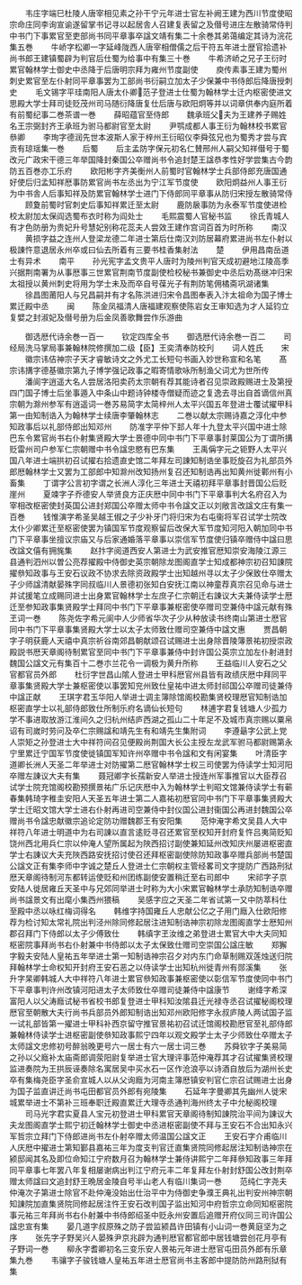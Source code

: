 <!-- { "loadSidebar": true } -->
　　韦庄字端巳杜陵人唐宰相见素之孙干宁元年进士官左补阙王建为西川节度使昭宗命庄同李询宣谕遂留掌书记寻以起居舎人召建复表留之及僣号进庄左散骑常侍判中书门下事累官至吏部尚书同平章事卒諡文靖有集二十余巻其弟蔼编定其诗为浣花集五巻
　　牛峤字松卿一字延峰陇西人唐宰相僧儒之后干符五年进士歴官拾遗补尚书郎王建镇蜀辟为判官后仕蜀为给事中有集三十巻
　　牛希济峤之兄子王衍时累官翰林学士御史中丞降于后唐明宗拜为雍州节度副使
　　庾传素事王建为蜀州刺史累官至左仆射同平章事罢为工部尚书衍嗣立加太子少保兼中书侍郎后降唐授刺史
　　毛文锡字平珪南阳人唐太仆卿范子登进士仕蜀为翰林学士迁内枢密使进文思殿大学士拜司徒贬茂州司马随衍降唐复仕后唐与欧阳炯等并以词章供奉内庭所着有前蜀纪事二巻茶谱一巻
　　薛昭蕴官至侍郎
　　魏承班父夫为王建养子赐姓名王宗弼封齐王承班为驸马都尉官至太尉
　　尹鹗成都人事王衍为翰林校书累官叅卿
　　李珣字德润先世本波斯人家于梓州王衍昭仪李舜弦兄也为蜀秀才尝与宾贡有琼瑶集一巻
　　后蜀
　　后主孟防字保元初名仁賛邢州人嗣父知祥僣号于蜀改元广政宋干德三年举国降封秦国公卒赠尚书令追封楚王諡恭孝性好学尝集古今韵防五百巻亦工乐府
　　欧阳彬字齐美衡州人前蜀时官翰林学士兵部侍郎充唐国通好使后归孟知祥厯事防累官尚书左丞出为宁江军节度使
　　欧阳炯益州人事王衍为中书舎人后事知祥及防累官翰林学士进门下侍郎同平章事从防归宋授左散骑常侍
　　顾夐前蜀时官刺史后事知祥累迁至太尉
　　鹿防扆事防为永泰军节度使进检校太尉加太保阎选蜀布衣时称为阎处士
　　毛熙震蜀人官秘书监
　　徐氏青城人有才色防册为贵妃升号慧妃别称花蕊夫人尝效王建作宫词百首为时所称
　　南汉
　　黄损字益之连州人登梁龙德二年进士第后仕南汉刘防居幕府累进尚书左仆射以极諌忤意退居永州卒或曰仙去所着有三要书桂香集射法
　　楚
　　伊用昌南岳道士有异术
　　南平
　　孙光宪字孟文贵平人唐时为陵州判官天成初避地江陵高季兴据荆南署为从事厯事三世累官荆南节度副使检校秘书兼御史中丞后劝髙继冲归宋太祖授以黄州刺史将用为学士未及而卒自号葆光子有荆防笔佣橘斋巩湖诸集
　　徐昌图莆阳人与兄昌嗣并有才名陈洪进归宋令昌图奉表入汴太祖命为国子博士累迁殿中丞
　　闽
　　陈金凤福清人唐福建观察使陈岩女王审知选为才人延钧立复嬖之封淑妃及僣号册为后金凤善歌舞尝作乐游曲

　　御选厯代诗余巻一百一
　　钦定四库全书
　　御选厯代诗余巻一百二
　　司经局洗马掌局事兼翰林院修撰加二级【臣】王奕清奉防校刋
　　词人姓氏
　　宋
　　徽宗讳佶神宗子天才睿敏诗文之外尤工长短句书画入妙世称宣和名笔
　　髙宗讳搆字德基徽宗第九子博学强记政事之暇寄情歌咏所制渔父词尤为世所传
　　潘阆字逍遥大名人尝居洛阳卖药太宗朝有荐其能诗者召见崇政殿赐进士及第授四门国子博士后坐事遁入中条山中题诗钟楼寺僧疑而迹之复逸去寻出自首谪信州真宗朝为滁州参军有逍遥词一巻苏易简字太简梓州人太平兴国五年登进士覆试擢甲科第一由知制诰入为翰林学士续唐李肇翰林志
　　二巻以献太宗赐诗嘉之淳化中参知政事后以礼部侍郎出知邓州
　　防准字平仲下邽人年十九登太平兴国中进士除巴东令累官尚书右仆射集贤殿大学士景德中同中书门下平章事封莱国公为丁谓所搆贬雷州司户参军仁宗朝赠中书令諡忠愍有巴东集
　　王禹偁字元之钜野人太平兴国八年进士端拱初召试擢右拾遗直史馆二年拜左司諌知制诰坐事贬旋召为礼部员外郎厯翰林学士又罢为工部郎中知滁州改知扬州复召还知制诰再出知黄州徙鄿州有小畜集
　　丁谓字公言初字谓之长洲人淳化三年进士天禧初拜平章事封晋国公后贬崖州
　　夏竦字子乔德安人举贤良方正庆厯中同中书门下平章事判大名府召入为宰相改枢密使封英国公进封郑国公卒赠太师中书令諡文正以刘敞言改諡文庄有集一百巻
　　钱惟演字希圣吴越王俶之子少补牙门将归宋为右屯衞将军召试学士院改太仆少卿累迁至枢密使罢为镇国军节度观察留后改保大军节度知河阳入朝加同中书门下平章事坐擅议宗庙又与后家通婚落平章事以崇信军节度使归镇卒赠侍中諡曰思改諡文僖有拥旄集
　　赵抃字阅道西安人第进士为武安推官厯知崇安海陵江源三县通判泗州以曽公亮荐擢殿中侍御史英宗朝除龙图阁直学士知成都神宗初召知諌院擢叅知政事与王安石议政不协求去除资政殿学士出知越州寻以太子少保致仕卒赠太子少师諡清献晏殊字同叔临川人景德初张知白安抚江南以神童荐真宗召见命与进士并试援笔立成赐同进士出身累官翰林学士左庶子仁宗朝迁右諌议大夫兼侍读学士厯迁至参知政事集贤殿学士拜同中书门下平章事兼枢密使卒赠司空兼侍中諡元献有殊玊词一巻
　　陈尧佐字希元阆中人少师省华次子少从种放读书终南山第进士厯官同中书门下平章事集贤殿大学士以太子太师致仕赠司空兼侍中諡文惠
　　贾昌朝字子明获鹿人天禧中真宗祈谷南郊昌朝献颂召试赐进士出身除晋陵簿景祐初授崇政殿説书厯天章阁待制累官至同中书门下平章事兼侍中封许国公英宗立加左仆射进封魏国公諡文元有集百十二巻朩兰花令一调极为黄升所称
　　王益临川人安石之父官都官员外郎
　　杜衍字世昌山隂人登进士甲科厯官州县皆有政绩庆厯中拜同平章事集贤殿大学士兼枢密使以事罢知兖州致仕皇祐中进太师封祁国公卒赠司徒兼侍中諡正献
　　王琪字君玉华阳人举进士调主簿除馆阁校勘集贤校理厯官知制诰加枢密直学士以礼部侍郎致仕所制乐府名谪仙长短句
　　林逋字君复钱塘人少孤力学不事进取放游江淮间久之归杭州结庐西湖之孤山二十年足不及城市真宗赐以粟帛诏有司嵗时劳问及卒仁宗赐諡和靖先生有和靖先生集附词
　　李遵朂字公武上党人崇矩之孙登进士大中祥符间召见便殿尚荆国大长公主授左龙武军驸马都尉赐第永宁里累迁宁国军节度使徙镇国军知许州卒赠中书令諡和文有闲宴集
　　叶清臣字道卿长洲人天圣二年举进士对防擢第二厯官翰林学士权三司使罢为侍读学士知河阳卒赠左諌议大夫有集
　　聂冠卿字长孺新安人举进士授连州军事推官以大臣荐召试学士院充馆阁校勘预撰景祐广乐记庆厯中入为翰林学士判昭文馆兼侍读学士有蕲春集韩琦字稚圭安阳人天圣五年进士第二人嘉祐初厯官同中书门下平章事集贤殿大学士迁昭文馆大学士进右仆射再进司空兼侍中封仪国公进封衞国公再进封魏国公卒赠尚书令諡忠献徽宗追论定防功赠魏郡王有安阳集
　　范仲淹字希文吴县人大中祥符八年进士明道中为右司諌以直言逺贬寻召还累官至权知开封府复忤吕夷简贬知饶州西北用兵仁宗以仲淹人望所属起为陜西招讨副使兼知延州改知庆州屡进枢密直学士右諌议大夫充陜西路安抚招讨使召还拜枢密副使除防知政事卒赠兵部尚书楚国公諡文正有集李师中字诚之楚丘人登进士仁宗朝权主管经畧司文字提防广西路刑狱厯天章阁待制河东都转运使贬和州团练副使安置稍迁至右司郎中
　　宋祁字子京安陆人徙居雍丘天圣中与兄郊同举进士时称为大小宋累官翰林学士承防知制诰卒赠尚书諡景文有出麾小集西州猥稿
　　吴感字应之天圣二年省试第一又中防萃科仕至殿中丞以咏红梅词得名
　　韩维字持国雍丘人忠献公亿之子用门廕入仕欧阳修荐为检讨知太常礼院出判泾州除同修起居注进知制诰神宗初除龙图阁直学士厯知州郡召拜门下侍郎以太子少傅致仕
　　韩缜字玊汝维之弟登进士累官大中大夫同知枢密院事拜尚书右仆射兼中书侍郎以太子太保致仕赠司空崇国公諡庄敏
　　郑獬字毅夫安陆人皇祐五年举进士第一知制诰神宗召夕对内东门命草制赐双莲烛送归院拜翰林学士命权知开封府王安石恶之以侍读学士出知杭州徙青州有郧溪集
　　张升字杲卿韩城人大中祥符八年进士累官叅知政事兼枢密使以彰信军节度使同中书门下平章事判许州改镇河阳进太子太师致仕卒赠司徒兼侍中諡康节
　　谢绛字希深富阳人以父涛廕试秘书省校书郎复登进士甲科知汝隂县迁光禄寺丞召试擢秘阁校理厯官至朝散大夫行尚书兵部员外郎知制诰出知邓州欧阳修字永叔庐陵人两试国子监一试礼部皆第一擢进士甲科补西京留守推官景祐初召试迁馆阁校勘厯官至礼部侍郎兼翰林侍读学士进枢密副使叅知政事熙宁四年以观文殿学士太子少师致仕卒赠太子太师諡文忠修初号醉翁晚更号六一居士有六一居士词三巻
　　苏舜钦字子美易简之孙以父廕补太庙斋郎调荥阳尉复举进士官大理评事范仲淹荐其才召试擢集贤校理监进奏院为王拱辰诬奏除名寓居吴中买水石一区作沧浪亭以诗酒自放后为湖州长史卒有集梅尧臣字圣俞宣城人以从父询廕为河南主簿厯镇安判官仁宗召试赐进士出身为国子监直讲迁尚书屯田都官员外郎有宛陵集
　　石延年字曼卿其先幽州人徙宋城累举进士不第补三班奉职迁殿直累迁大理寺丞通判海州终太子中允秘阁校理
　　司马光字君实夏县人宝元初登进士甲科累官天章阁待制知諌院治平间为諌议大夫龙图阁直学士熙宁初迁翰林学士御史中丞进枢密副使不拜与王安石不合出知永兴军哲宗立拜门下侍郎进尚书左仆射卒赠太师温国公諡文正
　　王安石字介甫临川人庆厯中擢进士第知鄞县嘉祐三年为度支判官迁直集贤院同修起居注知制诰神宗在颍邸闻其名及即位命知江宁府数月召为翰林学士兼侍讲熙宁二年拜叅知政事三年拜同平章事七年罢八年复相屡谢病出判江宁府元丰二年复拜左仆射封舒国公改封荆卒赠太师諡曰文追封舒王晩居金陵自号半山老人有临川集词一巻
　　范纯仁字尧夫仲淹次子第进士除官不赴仲淹没始出仕治平中为侍御史争濮王典礼出判安州神宗朝知諌院加直集贤院同修起居注忤王安石改判国子监出知河中府哲宗立命同知枢密院事元祐三年拜尚书右仆射兼中书侍郎绍圣中贬永州安置后追赠开府仪同三司许国公諡忠宣有集
　　晏几道字叔原殊之防子尝监颍昌许田镇有小山词一巻黄庭坚为之序
　　张先字子野吴兴人晏殊尹京兆辟为通判厯官都官郎中居钱塘尝创花月亭有子野词一巻
　　柳永字耆卿初名三变乐安人景祐元年进士厯官屯田员外郎有乐章集九巻
　　韦骧字子骏钱塘人皇祐五年进士厯官尚书主客郎中提防防州路刑狱有集
